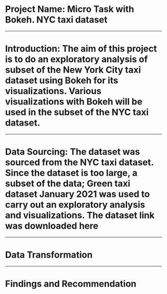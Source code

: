 # Project Name: Micro Task with Bokeh. NYC taxi dataset

----
# Introduction: The aim of this project is to do an exploratory analysis of subset of the New York City taxi dataset using Bokeh for its visualizations. Various visualizations with Bokeh will be used in the subset of the NYC taxi dataset.


-----
# Data Sourcing: The dataset was sourced from the NYC taxi dataset. Since the dataset is too large, a subset of the data; Green taxi dataset January 2021 was used to carry out an exploratory analysis and visualizations. The dataset link was downloaded here




-----
# Data Transformation



----
# Findings and Recommendation

